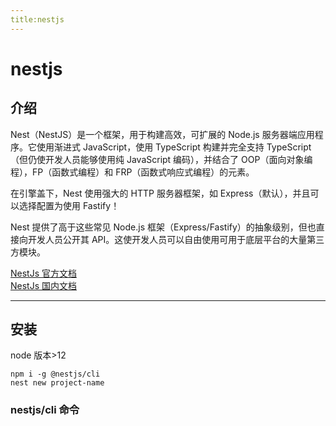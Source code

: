 ```yaml
---
title:nestjs
---
```


# nestjs

## 介绍

Nest（NestJS）是一个框架，用于构建高效，可扩展的 Node.js 服务器端应用程序。它使用渐进式 JavaScript，使用 TypeScript 构建并完全支持 TypeScript（但仍使开发人员能够使用纯 JavaScript 编码），并结合了 OOP（面向对象编程），FP（函数式编程）和 FRP（函数式响应式编程）的元素。

在引擎盖下，Nest 使用强大的 HTTP 服务器框架，如 Express（默认），并且可以选择配置为使用 Fastify！

Nest 提供了高于这些常见 Node.js 框架（Express/Fastify）的抽象级别，但也直接向开发人员公开其 API。这使开发人员可以自由使用可用于底层平台的大量第三方模块。<br/>

[NestJs 官方文档](https://docs.nestjs.com/)<br/>
[NestJs 国内文档](https://docs.nestjs.cn)<hr/>

## 安装

node 版本>12

```npm
npm i -g @nestjs/cli
nest new project-name
```

### nestjs/cli 命令
